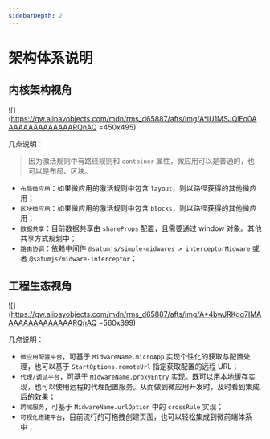 ```yaml
---
sidebarDepth: 2
---
```


# 架构体系说明

## 内核架构视角

![](https://gw.alipayobjects.com/mdn/rms_d65887/afts/img/A*iU1MSJQlEo0AAAAAAAAAAAAAARQnAQ =450x495)

几点说明：

> 因为激活规则中有路径规则和 `container` 属性，微应用可以是普通的，也可以是布局、区块。

- `布局微应用`：如果微应用的激活规则中包含 `layout`，则以路径获得的其他微应用；
- `区块微应用`：如果微应用的激活规则中包含 `blocks`，则以路径获得的其他微应用；
- `数据共享`：目前数据共享由 `shareProps` 配置，且需要通过 window 对象。其他共享方式规划中；
- `路由协调`：依赖中间件 `@satumjs/simple-midwares > interceptorMidware` 或者 `@satumjs/midware-interceptor`；

## 工程生态视角

![](https://gw.alipayobjects.com/mdn/rms_d65887/afts/img/A*4bwJRKgq7IMAAAAAAAAAAAAAARQnAQ =560x399)

几点说明：

- `微应用配置平台`，可基于 `MidwareName.microApp` 实现个性化的获取与配置处理，也可以基于 `StartOptions.remoteUrl` 指定获取配置的远程 URL；
- `代理/调试平台`，可基于 `MidwareName.proxyEntry` 实现。既可以用本地缓存实现，也可以使用远程的代理配置服务。从而做到微应用开发时，及时看到集成后的效果；
- `跨域服务`，可基于 `MidwareName.urlOption` 中的 `crossRule` 实现；
- `可视化搭建平台`，目前流行的可拖拽创建页面，也可以轻松集成到微前端体系中；
